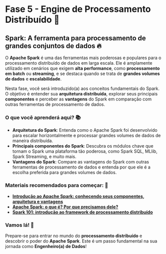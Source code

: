 # Fase 5 - Engine de Processamento Distribuído 🚀

## **Spark: A ferramenta para processamento de grandes conjuntos de dados** 🔥

O **Apache Spark** é uma das ferramentas mais poderosas e populares para o processamento distribuído de dados em larga escala. Ele é amplamente utilizado em cenários que exigem **alta performance**, como **processamento em batch** ou **streaming**, e se destaca quando se trata de **grandes volumes de dados** e **escalabilidade**.

Nesta fase, você será introduzido(a) aos conceitos fundamentais do Spark. O objetivo é entender sua **arquitetura distribuída**, explorar seus principais **componentes** e perceber as **vantagens** do Spark em comparação com outras ferramentas de processamento de dados.

### O que você aprenderá aqui? 📚
- **Arquitetura do Spark**: Entenda como o Apache Spark foi desenvolvido para escalar horizontalmente e processar grandes volumes de dados de maneira distribuída.
- **Principais componentes do Spark**: Descubra os módulos chave que tornam o Spark uma plataforma tão poderosa, como Spark SQL, MLlib, Spark Streaming, e muito mais.
- **Vantagens do Spark**: Compare as vantagens do Spark com outras ferramentas de processamento de dados e entenda por que ele é a escolha preferida para grandes volumes de dados.

### Materiais recomendados para começar: 📖

- [**Introdução ao Apache Spark: conhecendo seus componentes, arquitetura e vantagens**](https://medium.com/@habbema/vamos-brincar-com-o-spark-eb3e7b7887a9#:~:text=O%20Spark%20%C3%A9%20uma%20solu%C3%A7%C3%A3o,streaming%20e%20aprendizado%20de%20m%C3%A1quina.)
- [**Apache Spark: o que é? Por que precisamos dele?**](https://medium.com/@ingoreichertjr/apache-spark-o-que-%C3%A9-por-que-precisamos-dele-b4c069f9bd67)
- [**Spark 101: introdução ao framework de processamento distribuído**](https://medium.com/gabriel-luz/spark-101-introdu%C3%A7%C3%A3o-ao-framework-de-processamento-de-dados-distribu%C3%ADdos-1f959e596024)

### Vamos lá! 🚀
Prepare-se para entrar no mundo do **processamento distribuído** e descobrir o poder do **Apache Spark**. Este é um passo fundamental na sua jornada como **Engenheiro(a) de Dados**! 

